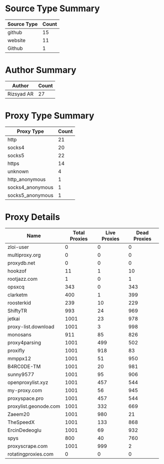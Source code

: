 # Source Type Summary

| Source Type | Count |
|-------------|-------|
| github | 15 |
| website | 11 |
| Github | 1 |


# Author Summary

| Author | Count |
|--------|-------|
| Rizsyad AR | 27 |


# Proxy Type Summary

| Proxy Type | Count |
|------------|-------|
| http | 21 |
| socks4 | 20 |
| socks5 | 22 |
| https | 14 |
| unknown | 4 |
| http_anonymous | 1 |
| socks4_anonymous | 1 |
| socks5_anonymous | 1 |


# Proxy Details

| Name | Total Proxies | Live Proxies | Dead Proxies |
|------|---------------|--------------|---------------|
| zloi-user | 0 | 0 | 0 |
| multiproxy.org | 0 | 0 | 0 |
| proxydb.net | 0 | 0 | 0 |
| hookzof | 11 | 1 | 10 |
| rootjazz.com | 1 | 0 | 1 |
| opsxcq | 343 | 0 | 343 |
| clarketm | 400 | 1 | 399 |
| roosterkid | 239 | 10 | 229 |
| ShiftyTR | 993 | 24 | 969 |
| jetkai | 1001 | 23 | 978 |
| proxy-list.download | 1001 | 3 | 998 |
| monosans | 911 | 85 | 826 |
| proxy4parsing | 1001 | 499 | 502 |
| proxifly | 1001 | 918 | 83 |
| mmppx12 | 1001 | 51 | 950 |
| B4RC0DE-TM | 1001 | 20 | 981 |
| sunny9577 | 1001 | 95 | 906 |
| openproxylist.xyz | 1001 | 457 | 544 |
| my-proxy.com | 1001 | 56 | 945 |
| proxyspace.pro | 1001 | 457 | 544 |
| proxylist.geonode.com | 1001 | 332 | 669 |
| Zaeem20 | 1001 | 980 | 21 |
| TheSpeedX | 1001 | 133 | 868 |
| ErcinDedeoglu | 1001 | 69 | 932 |
| spys | 800 | 40 | 760 |
| proxyscrape.com | 1001 | 999 | 2 |
| rotatingproxies.com | 0 | 0 | 0 |
